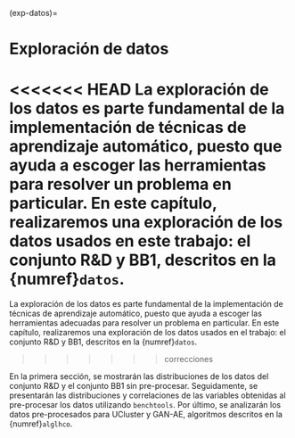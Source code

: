 (exp-datos)=
# Exploración de datos
<<<<<<< HEAD
La exploración de los datos es parte fundamental de la implementación de técnicas de aprendizaje automático, puesto que ayuda a escoger las herramientas para resolver un problema en particular. En este capítulo, realizaremos una exploración de los datos usados en este trabajo: el conjunto R&D y BB1, descritos en la {numref}`datos`. 
=======
La exploración de los datos es parte fundamental de la implementación de técnicas de aprendizaje automático, puesto que ayuda a escoger las herramientas adecuadas para resolver un problema en particular. En este capítulo, realizaremos una exploración de los datos usados en el trabajo: el conjunto R&D y BB1, descritos en la {numref}`datos`. 
>>>>>>> correcciones

En la primera sección, se mostrarán las distribuciones de los datos del conjunto R&D y el conjunto BB1 sin pre-procesar. Seguidamente, se presentarán las distribuciones y correlaciones de las variables obtenidas al pre-procesar los datos utilizando `benchtools`. Por último, se analizarán los datos pre-procesados para UCluster y GAN-AE, algoritmos descritos en la {numref}`alglhco`.